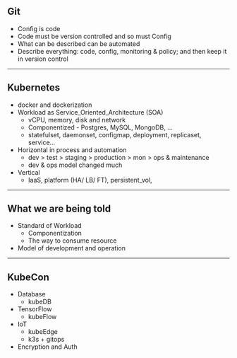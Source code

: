 ## Git

- Config is code
- Code must be version controlled and so must Config
- What can be described can be automated
- Describe everything: code, config, monitoring & policy; and then keep it in version control

---

## Kubernetes

- docker and dockerization
- Workload as Service_Oriented_Architecture (SOA)
	- vCPU, memory, disk and network
	- Componentized - Postgres, MySQL, MongoDB, ...
	- statefulset, daemonset, configmap, deployment, replicaset, service...
- Horizontal in process and automation 
	- dev > test > staging > production > mon > ops & maintenance
	- dev & ops model changed much
- Vertical 
 	- IaaS, platform (HA/ LB/ FT), persistent_vol, 

---

## What we are being told

- Standard of Workload
	- Componentization
	- The way to consume resource
- Model of development and operation

---

## KubeCon

- Database
	- kubeDB
- TensorFlow
	- kubeFlow
- IoT
	- kubeEdge
	- k3s + gitops
- Encryption and Auth 

